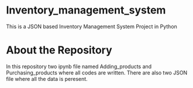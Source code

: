 # Inventory_management_system
This is a JSON based Inventory Management System Project in Python
# About the Repository
In this repository two ipynb file named Adding_products and Purchasing_products where all codes are written. There are also two JSON file where all the data is peresent.
